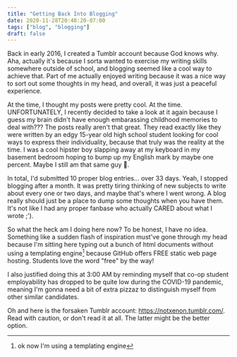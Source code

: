 ```yaml
---
title: "Getting Back Into Blogging"
date: 2020-11-28T20:48:20-07:00
tags: ["blog", "blogging"]
draft: false
---
```


Back in early 2016, I created a Tumblr account because God knows why. Aha, actually it's because I sorta wanted to exercise my writing skills somewhere outside of school, and blogging seemed like a cool way to achieve that. Part of me actually enjoyed writing because it was a nice way to sort out some thoughts in my head, and overall, it was just a peaceful experience.

At the time, I thought my posts were pretty cool. At the time. UNFORTUNATELY, I recently decided to take a look at it again because I guess my brain didn't have enough embarassing childhood memories to deal with??? The posts really aren't that great. They read exactly like they were written by an edgy 15-year old high school student looking for cool ways to express their individuality, because that truly was the reality at the time. I was a cool hipster boy slapping away at my keyboard in my basement bedroom hoping to bump up my English mark by maybe one percent. Maybe I still am that same guy 🤔.

In total, I'd submitted 10 proper blog entries... over 33 days. Yeah, I stopped blogging after a month. It was pretty tiring thinking of new subjects to write about every one or two days, and maybe that's where I went wrong. A blog really should just be a place to dump some thoughts when you have them. It's not like I had any proper fanbase who actually CARED about what I wrote ;').

So what the heck am I doing here now? To be honest, I have no idea. Something like a sudden flash of inspiration must've gone through my head because I'm sitting here typing out a bunch of html documents without using a templating engine[^1] because GitHub offers FREE static web page hosting. Students love the word "free" by the way!

I also justified doing this at 3:00 AM by reminding myself that co-op student employability has dropped to be quite low during the COVID-19 pandemic, meaning I'm gonna need a bit of extra pizzaz to distinguish myself from other similar candidates.

Oh and here is the forsaken Tumblr account: https://notxenon.tumblr.com/. Read with caution, or don't read it at all. The latter might be the better option.

[^1]: ok now I'm using a templating engine